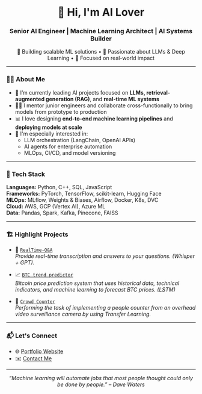 <h1 align="center">👋 Hi, I'm AI Lover</h1>
<h3 align="center">Senior AI Engineer | Machine Learning Architect | AI Systems Builder</h3>

<p align="center">
🚀 Building scalable ML solutions • 🧠 Passionate about LLMs & Deep Learning • 🎯 Focused on real-world impact  
</p>

---

### 🧑‍💻 About Me

- 🔭 I’m currently leading AI projects focused on **LLMs, retrieval-augmented generation (RAG)**, and **real-time ML systems**
- 👨‍🏫 I mentor junior engineers and collaborate cross-functionally to bring models from prototype to production
- 📊 I love designing **end-to-end machine learning pipelines** and **deploying models at scale**
- 🧠 I'm especially interested in:
  - LLM orchestration (LangChain, OpenAI APIs)
  - AI agents for enterprise automation
  - MLOps, CI/CD, and model versioning

---

### 🧰 Tech Stack

**Languages:** Python, C++, SQL, JavaScript  
**Frameworks:** PyTorch, TensorFlow, scikit-learn, Hugging Face  
**MLOps:** MLflow, Weights & Biases, Airflow, Docker, K8s, DVC  
**Cloud:** AWS, GCP (Vertex AI), Azure ML  
**Data:** Pandas, Spark, Kafka, Pinecone, FAISS  

---

### 🏗️ Highlight Projects

- 🔗 [`RealTime-Q&A`](https://github.com/dr-flysky/speech2ai)  
  _Provide real-time transcription and answers to your questions. (Whisper + GPT)._

- 📈 [`BTC trend predictor`](https://github.com/dr-flysky/btc_predictor)  
  _Bitcoin price prediction system that uses historical data, technical indicators, and machine learning to forecast BTC prices. (LSTM)_

- 🧠 [`Crowd Counter`](https://github.com/dr-flysky/crowd-counting)  
  _Performing the task of implementing a people counter from an overhead video surveillance camera by using Transfer Learning._

---

### 📬 Let's Connect

- 🌐 [Portfolio Website](https://www.calebservais.xyz/)  
- ✉️ [Contact Me](mailto:hello@calebservais.xyz)

---

<p align="center">
  <em>“Machine learning will automate jobs that most people thought could only be done by people.” – Dave Waters</em>
</p>
